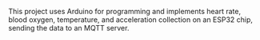 This project uses Arduino for programming and implements heart rate, blood oxygen, temperature, and acceleration collection on an ESP32 chip, sending the data to an MQTT server.
